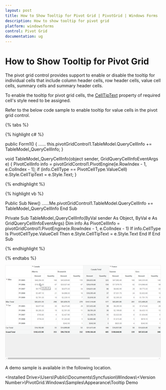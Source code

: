 ```yaml
---
layout: post
title: How to Show Tooltip for Pivot Grid | PivotGrid | Windows Forms | Syncfusion
description: How to show tooltip for pivot grid
platform: windowsforms
control: Pivot Grid
documentation: ug
---
```


# How to Show Tooltip for Pivot Grid

The pivot grid control provides support to enable or disable the tooltip for individual cells that include column header cells, row header cells, value cell cells, summary cells and summary header cells.

To enable the tooltip for pivot grid cells, the [CellTipText](https://help.syncfusion.com/cr/cref_files/windowsforms/Syncfusion.Grid.Windows~Syncfusion.Windows.Forms.Grid.GridStyleInfo~CellTipText.html) property of required cell's style need to be assigned. 

Refer to the below code sample to enable tooltip for value cells in the pivot grid control.

{% tabs %}

{% highlight c# %}

public Form1()
{
    ......
    this.pivotGridControl1.TableModel.QueryCellInfo += TableModel_QueryCellInfo;
}

void TableModel_QueryCellInfo(object sender, GridQueryCellInfoEventArgs e)
{
    PivotCellInfo info = pivotGridControl1.PivotEngine[e.RowIndex - 1, e.ColIndex - 1];
    if (info.CellType == PivotCellType.ValueCell)
        e.Style.CellTipText = e.Style.Text;
}

{% endhighlight %}

{% highlight vb %}

Public Sub New()
  ......Me.pivotGridControl1.TableModel.QueryCellInfo += TableModel_QueryCellInfo
End Sub

Private Sub TableModel_QueryCellInfo(ByVal sender As Object, ByVal e As GridQueryCellInfoEventArgs)
    Dim info As PivotCellInfo = pivotGridControl1.PivotEngine(e.RowIndex - 1, e.ColIndex - 1)
    If info.CellType Is PivotCellType.ValueCell Then
        e.Style.CellTipText = e.Style.Text
    End If
End Sub

{% endhighlight %}

{% endtabs %}

![Tooltip_img1](How-To-Show-Tooltip-For-Pivot-Grid_images/Tooltip_img1.png)

A demo sample is available in the following location.

&lt;Installed Drive&gt;\Users\Public\Documents\Syncfusion\Windows\\&lt;Version Number&gt;\PivotGrid.Windows\Samples\Appearance\Tooltip Demo